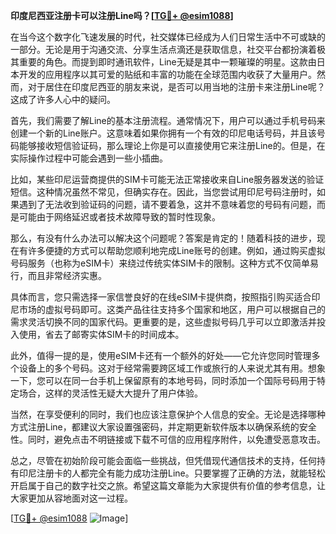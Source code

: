 **印度尼西亚注册卡可以注册Line吗？[[TG💪+ @esim1088](https://t.me/s/esim1088)]**

在当今这个数字化飞速发展的时代，社交媒体已经成为人们日常生活中不可或缺的一部分。无论是用于沟通交流、分享生活点滴还是获取信息，社交平台都扮演着极其重要的角色。而提到即时通讯软件，Line无疑是其中一颗璀璨的明星。这款由日本开发的应用程序以其可爱的贴纸和丰富的功能在全球范围内收获了大量用户。然而，对于居住在印度尼西亚的朋友来说，是否可以用当地的注册卡来注册Line呢？这成了许多人心中的疑问。

首先，我们需要了解Line的基本注册流程。通常情况下，用户可以通过手机号码来创建一个新的Line账户。这意味着如果你拥有一个有效的印尼电话号码，并且该号码能够接收短信验证码，那么理论上你是可以直接使用它来注册Line的。但是，在实际操作过程中可能会遇到一些小插曲。

比如，某些印尼运营商提供的SIM卡可能无法正常接收来自Line服务器发送的验证短信。这种情况虽然不常见，但确实存在。因此，当您尝试用印尼号码注册时，如果遇到了无法收到验证码的问题，请不要着急，这并不意味着您的号码有问题，而是可能由于网络延迟或者技术故障导致的暂时性现象。

那么，有没有什么办法可以解决这个问题呢？答案是肯定的！随着科技的进步，现在有许多便捷的方式可以帮助您顺利地完成Line账号的创建。例如，通过购买虚拟号码服务（也称为eSIM卡）来绕过传统实体SIM卡的限制。这种方式不仅简单易行，而且非常经济实惠。

具体而言，您只需选择一家信誉良好的在线eSIM卡提供商，按照指引购买适合印尼市场的虚拟号码即可。这类产品往往支持多个国家和地区，用户可以根据自己的需求灵活切换不同的国家代码。更重要的是，这些虚拟号码几乎可以立即激活并投入使用，省去了邮寄实体SIM卡的时间成本。

此外，值得一提的是，使用eSIM卡还有一个额外的好处——它允许您同时管理多个设备上的多个号码。这对于经常需要跨区域工作或旅行的人来说尤其有用。想象一下，您可以在同一台手机上保留原有的本地号码，同时添加一个国际号码用于特定场合，这样的灵活性无疑大大提升了用户体验。

当然，在享受便利的同时，我们也应该注意保护个人信息的安全。无论是选择哪种方式注册Line，都建议大家设置强密码，并定期更新软件版本以确保系统的安全性。同时，避免点击不明链接或下载不可信的应用程序附件，以免遭受恶意攻击。

总之，尽管在初始阶段可能会面临一些挑战，但凭借现代通信技术的支持，任何持有印尼注册卡的人都完全有能力成功注册Line。只要掌握了正确的方法，就能轻松开启属于自己的数字社交之旅。希望这篇文章能为大家提供有价值的参考信息，让大家更加从容地面对这一过程。

[[TG💪+ @esim1088](https://t.me/s/esim1088) ![Image](https://i.postimg.cc/4NQfJmqS/Snipaste-2025-05-13-00-14-12.png)]